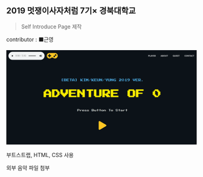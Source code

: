 

## 2019 멋쟁이사자처럼 7기× 경북대학교

> Self Introduce Page 제작

contributor : ⬛근영

![image-20201027152438615](README.assets/image-20201027152438615.png)

부트스트랩, HTML, CSS 사용

외부 음악 파일 첨부